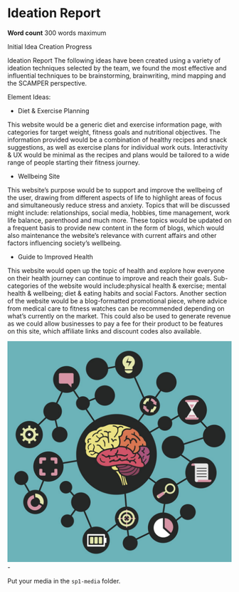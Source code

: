# Ideation Report

**Word count** 300 words maximum



Initial Idea Creation Progress

Ideation Report The following ideas have been created using a variety of ideation techniques selected by the team, we found the most effective and influential techniques to be brainstorming, brainwriting, mind mapping and the SCAMPER perspective.

Element Ideas:

- Diet & Exercise Planning

This website would be a generic diet and exercise information page, with categories for target weight, fitness goals and nutritional objectives.
The information provided would be a combination of healthy recipes and snack suggestions, as well as exercise plans for individual work outs.
Interactivity & UX would be minimal as the recipes and plans would be tailored to a wide range of people starting their fitness journey.

- Wellbeing Site

This website’s purpose would be to support and improve the wellbeing of the user, drawing from different aspects of life to highlight areas of focus and simultaneously reduce stress and anxiety.
Topics that will be discussed might include: relationships, social media, hobbies, time management, work life balance, parenthood and much more.
These topics would be updated on a frequent basis to provide new content in the form of blogs, which would also maintenance the website’s relevance with current affairs and other factors influencing society’s wellbeing.

- Guide to Improved Health

This website would open up the topic of health and explore how everyone on their health journey can continue to improve and reach their goals. Sub-categories of the website would include:physical health & exercise; mental health & wellbeing; diet & eating habits and social Factors.
Another section of the website would be a blog-formatted promotional piece, where advice from medical care to fitness watches can be recommended depending on what’s currently on the market. This could also be used to generate revenue as we could allow businesses to pay a fee for their product to be features on this site, which affiliate links and discount codes also available.

<img src="sp1-media/Mind-Map.jpg" alt="Storyboard Two" width="1000">
- 

Put your media in the `sp1-media` folder.


```
